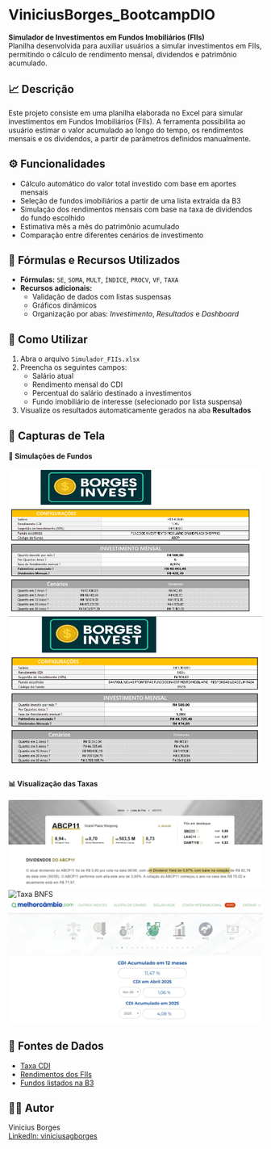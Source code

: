 # ViniciusBorges_BootcampDIO

**Simulador de Investimentos em Fundos Imobiliários (FIIs)**  
Planilha desenvolvida para auxiliar usuários a simular investimentos em FIIs, permitindo o cálculo de rendimento mensal, dividendos e patrimônio acumulado.

## 📈 Descrição

Este projeto consiste em uma planilha elaborada no Excel para simular investimentos em Fundos Imobiliários (FIIs). A ferramenta possibilita ao usuário estimar o valor acumulado ao longo do tempo, os rendimentos mensais e os dividendos, a partir de parâmetros definidos manualmente.

## ⚙️ Funcionalidades

- Cálculo automático do valor total investido com base em aportes mensais
- Seleção de fundos imobiliários a partir de uma lista extraída da B3
- Simulação dos rendimentos mensais com base na taxa de dividendos do fundo escolhido
- Estimativa mês a mês do patrimônio acumulado
- Comparação entre diferentes cenários de investimento

## 🧠 Fórmulas e Recursos Utilizados

- **Fórmulas:** `SE`, `SOMA`, `MULT`, `ÍNDICE`, `PROCV`, `VF`, `TAXA`
- **Recursos adicionais:**
  - Validação de dados com listas suspensas
  - Gráficos dinâmicos
  - Organização por abas: *Investimento*, *Resultados* e *Dashboard*

## 📝 Como Utilizar

1. Abra o arquivo `Simulador_FIIs.xlsx`
2. Preencha os seguintes campos:
   - Salário atual
   - Rendimento mensal do CDI
   - Percentual do salário destinado a investimentos
   - Fundo imobiliário de interesse (selecionado por lista suspensa)
3. Visualize os resultados automaticamente gerados na aba **Resultados**

## 📸 Capturas de Tela

#### 🧾 Simulações de Fundos

![Simulação ABCP](images/ABCP_planilha.png)  
![Simulação BNFS](images/BNFS_planilha.png)

#### 📊 Visualização das Taxas

![Taxa ABCP](images/Taxa_ABCP.png)  
![Taxa BNFS](images/Taxa_BNFS.png)  
![Taxa CDI - Melhor Câmbio](images/Taxa_melhor_cambio.png)

## 🔗 Fontes de Dados

- [Taxa CDI](https://www.melhorcambio.com/cdi)  
- [Rendimentos dos FIIs](https://fiis.com.br/lista-de-fundos-imobiliarios/)  
- [Fundos listados na B3](https://www.b3.com.br/pt_br/produtos-e-servicos/negociacao/renda-variavel/fundos-de-investimentos/fii/fiis-listados/)

## 👨‍💻 Autor

Vinicius Borges  
[LinkedIn: viniciusagborges](https://www.linkedin.com/in/viniciusagborges/)
